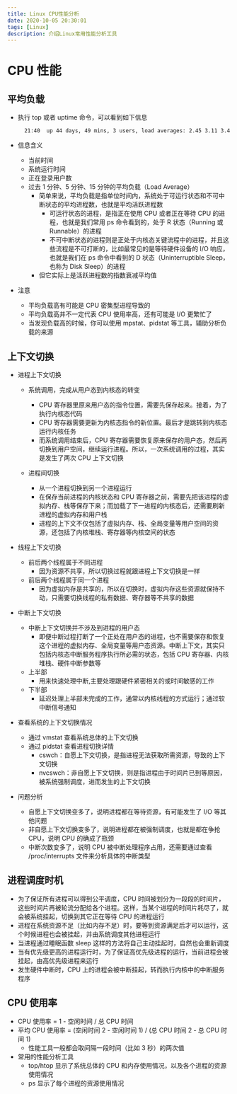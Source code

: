 ```yaml
---
title: Linux CPU性能分析
date: 2020-10-05 20:30:01
tags: [Linux]
description: 介绍Linux常用性能分析工具
---
```


# CPU 性能

## 平均负载

- 执行 top 或者 uptime 命令，可以看到如下信息

  ```bash
    21:40  up 44 days, 49 mins, 3 users, load averages: 2.45 3.11 3.40
  ```

- 信息含义

  - 当前时间
  - 系统运行时间
  - 正在登录用户数
  - 过去 1 分钟、5 分钟、15 分钟的平均负载（Load Average）
    - 简单来说，平均负载是指单位时间内，系统处于可运行状态和不可中断状态的平均进程数，也就是平均活跃进程数
      - 可运行状态的进程，是指正在使用 CPU 或者正在等待 CPU 的进程，也就是我们常用 ps 命令看到的，处于 R 状态（Running 或 Runnable）的进程
      - 不可中断状态的进程则是正处于内核态关键流程中的进程，并且这些流程是不可打断的，比如最常见的是等待硬件设备的 I/O 响应，也就是我们在 ps 命令中看到的 D 状态（Uninterruptible Sleep，也称为 Disk Sleep）的进程
    - 但它实际上是活跃进程数的指数衰减平均值

- 注意
  - 平均负载高有可能是 CPU 密集型进程导致的
  - 平均负载高并不一定代表 CPU 使用率高，还有可能是 I/O 更繁忙了
  - 当发现负载高的时候，你可以使用 mpstat、pidstat 等工具，辅助分析负载的来源

## 上下文切换

- 进程上下文切换

  - 系统调用，完成从用户态到内核态的转变

    - CPU 寄存器里原来用户态的指令位置，需要先保存起来。接着，为了执行内核态代码
    - CPU 寄存器需要更新为内核态指令的新位置。最后才是跳转到内核态运行内核任务
    - 而系统调用结束后，CPU 寄存器需要恢复原来保存的用户态，然后再切换到用户空间，继续运行进程。所以，一次系统调用的过程，其实是发生了两次 CPU 上下文切换

  - 进程间切换

    - 从一个进程切换到另一个进程运行
    - 在保存当前进程的内核状态和 CPU 寄存器之前，需要先把该进程的虚拟内存、栈等保存下来；而加载了下一进程的内核态后，还需要刷新进程的虚拟内存和用户栈
    - 进程的上下文不仅包括了虚拟内存、栈、全局变量等用户空间的资源，还包括了内核堆栈、寄存器等内核空间的状态

- 线程上下文切换

  - 前后两个线程属于不同进程
    - 因为资源不共享，所以切换过程就跟进程上下文切换是一样
  - 前后两个线程属于同一个进程
    - 因为虚拟内存是共享的，所以在切换时，虚拟内存这些资源就保持不动，只需要切换线程的私有数据、寄存器等不共享的数据

- 中断上下文切换

  - 中断上下文切换并不涉及到进程的用户态
    - 即便中断过程打断了一个正处在用户态的进程，也不需要保存和恢复这个进程的虚拟内存、全局变量等用户态资源。中断上下文，其实只包括内核态中断服务程序执行所必需的状态，包括 CPU 寄存器、内核堆栈、硬件中断参数等
  - 上半部
    - 用来快速处理中断,主要处理跟硬件紧密相关的或时间敏感的工作
  - 下半部
    - 延迟处理上半部未完成的工作，通常以内核线程的方式运行；通过软中断信号通知

- 查看系统的上下文切换情况

  - 通过 vmstat 查看系统总体的上下文切换
  - 通过 pidstat 查看进程切换详情
    - cswch：自愿上下文切换，是指进程无法获取所需资源，导致的上下文切换
    - nvcswch：非自愿上下文切换，则是指进程由于时间片已到等原因，被系统强制调度，进而发生的上下文切换

- 问题分析

  - 自愿上下文切换变多了，说明进程都在等待资源，有可能发生了 I/O 等其他问题
  - 非自愿上下文切换变多了，说明进程都在被强制调度，也就是都在争抢 CPU，说明 CPU 的确成了瓶颈
  - 中断次数变多了，说明 CPU 被中断处理程序占用，还需要通过查看 /proc/interrupts 文件来分析具体的中断类型

## 进程调度时机

- 为了保证所有进程可以得到公平调度，CPU 时间被划分为一段段的时间片，这些时间片再被轮流分配给各个进程。这样，当某个进程的时间片耗尽了，就会被系统挂起，切换到其它正在等待 CPU 的进程运行
- 进程在系统资源不足（比如内存不足）时，要等到资源满足后才可以运行，这个时候进程也会被挂起，并由系统调度其他进程运行
- 当进程通过睡眠函数 sleep 这样的方法将自己主动挂起时，自然也会重新调度
- 当有优先级更高的进程运行时，为了保证高优先级进程的运行，当前进程会被挂起，由高优先级进程来运行
- 发生硬件中断时，CPU 上的进程会被中断挂起，转而执行内核中的中断服务程序

## CPU 使用率

- CPU 使用率 = 1 - 空闲时间 / 总 CPU 时间
- 平均 CPU 使用率 = (空闲时间 2 - 空闲时间 1) / (总 CPU 时间 2 - 总 CPU 时间 1)
  - 性能工具一般都会取间隔一段时间（比如 3 秒）的两次值
- 常用的性能分析工具
  - top/htop 显示了系统总体的 CPU 和内存使用情况，以及各个进程的资源使用情况
  - ps 显示了每个进程的资源使用情况
